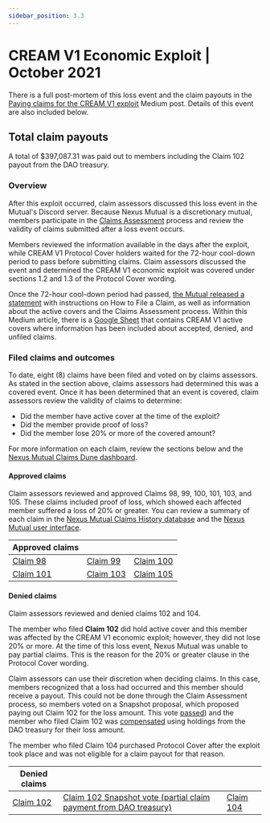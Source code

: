 ```yaml
---
sidebar_position: 3.3
---
```


# CREAM V1 Economic Exploit | October 2021

There is a full post-mortem of this loss event and the claim payouts in the [Paying claims for the CREAM V1 exploit](https://medium.com/nexus-mutual/paying-claims-for-the-cream-v1-exploit-230f93990f1b) Medium post. Details of this event are also included below.

## Total claim payouts
A total of $397,087.31 was paid out to members including the Claim 102 payout from the DAO treasury.

### Overview
After this exploit occurred, claim assessors discussed this loss event in the Mutual's Discord server. Because Nexus Mutual is a discretionary mutual, members participate in the [Claims Assessment](/protocol/claims-assessment) process and review the validity of claims submitted after a loss event occurs.

Members reviewed the information available in the days after the exploit, while CREAM V1 Protocol Cover holders waited for the 72-hour cool-down period to pass before submitting claims. Claim assessors discussed the event and determined the CREAM V1 economic exploit was covered under sections 1.2 and 1.3 of the Protocol Cover wording.

Once the 72-hour cool-down period had passed, [the Mutual released a statement](https://medium.com/nexus-mutual/cream-v1-exploit-loss-event-details-claims-filing-b35f77e02cb6) with instructions on How to File a Claim, as well as information about the active covers and the Claims Assessment process. Within this Medium article, there is a [Google Sheet](https://docs.google.com/spreadsheets/d/1dcg2NPeGm8xqqLwnqxFHJXFeBcMwICxWjEpYaRG1Cjo/edit?usp=sharing) that contains CREAM V1 active covers where information has been included about accepted, denied, and unfiled claims.

### Filed claims and outcomes
To date, eight (8) claims have been filed and voted on by claims assessors. As stated in the section above, claims assessors had determined this was a covered event. Once it has been determined that an event is covered, claim assessors review the validity of claims to determine:
* Did the member have active cover at the time of the exploit?
* Did the member provide proof of loss?
* Did the member lose 20% or more of the covered amount?

For more information on each claim, review the sections below and the [Nexus Mutual Claims Dune dashboard](https://dune.com/nexus_mutual/claims).

#### Approved claims
Claim assessors reviewed and approved Claims 98, 99, 100, 101, 103, and 105. These claims included proof of loss, which showed each affected member suffered a loss of 20% or greater. You can review a summary of each claim in the [Nexus Mutual Claims History database](https://nexusmutualdao.io/claims-history) and the [Nexus Mutual user interface](https://app.nexusmutual.io/assessment).

| Approved claims                                                                 |                                                                                 |                                                                                 |
|---------------------------------------------------------------------------------|---------------------------------------------------------------------------------|---------------------------------------------------------------------------------|
| [Claim 98](https://app.nexusmutual.io/claim-assessment/view-claim?claimId=98)   | [Claim 99](https://app.nexusmutual.io/claim-assessment/view-claim?claimId=99)   | [Claim 100](https://app.nexusmutual.io/claim-assessment/view-claim?claimId=100) |
| [Claim 101](https://app.nexusmutual.io/claim-assessment/view-claim?claimId=101) | [Claim 103](https://app.nexusmutual.io/claim-assessment/view-claim?claimId=103) | [Claim 105](https://app.nexusmutual.io/claim-assessment/view-claim?claimId=105) |

#### Denied claims
Claim assessors reviewed and denied claims 102 and 104.

The member who filed **Claim 102** did hold active cover and this member was affected by the CREAM V1 economic exploit; however, they did not lose 20% or more. At the time of this loss event, Nexus Mutual was unable to pay partial claims. This is the reason for the 20% or greater clause in the Protocol Cover wording.

Claim assessors can use their discretion when deciding claims. In this case, members recognized that a loss had occurred and this member should receive a payout. This could not be done through the Claim Assessment process, so members voted on a Snapshot proposal, which proposed paying out Claim 102 for the loss amount. This vote [passed](https://snapshot.org/#/community.nexusmutual.eth/proposal/0xc2bff3d5d05a72f3ff31258851dc736436e800552f0df0bf339efe41f76a7ad6)) and the member who filed Claim 102 was [compensated](https://etherscan.io/tx/0x1d39fd6a68b77750477d838b5c9190f7b10efbb40251aad15c936b4b84681e79) using holdings from the DAO treasury for their loss amount.

The member who filed Claim 104 purchased Protocol Cover after the exploit took place and was not eligible for a claim payout for that reason.

| Denied claims                                                                   |                                                                                                                                                                                                   |                                                                                 |
|---------------------------------------------------------------------------------|---------------------------------------------------------------------------------------------------------------------------------------------------------------------------------------------------|---------------------------------------------------------------------------------|
| [Claim 102](https://app.nexusmutual.io/claim-assessment/view-claim?claimId=102) | [Claim 102 Snapshot vote (partial claim payment from DAO treasury)](https://snapshot.org/#/community.nexusmutual.eth/proposal/0xc2bff3d5d05a72f3ff31258851dc736436e800552f0df0bf339efe41f76a7ad6) | [Claim 104](https://app.nexusmutual.io/claim-assessment/view-claim?claimId=104) |
